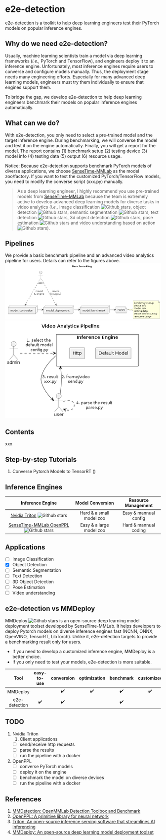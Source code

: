# e2e-detection
e2e-detection is a toolkit to help deep learning engineers test their PyTorch models on popular inference engines. 

## Why do we need e2e-detection?
Usually, machine learning scientists train a model via deep learning frameworks (_i.e.,_ PyTorch and TensorFlow), and engineers deploy it to an inference engine. Unfortunately, most inference engines require users to converse and configure models manually. Thus, the deployment stage needs many engineering efforts. Especially for many advanced deep learning models, engineers must try them individually to ensure that engines support them.

To bridge the gap, we develop e2e-detection to help deep learning engineers benchmark their models on popular inference engines automatically. 
## What can we do?
With e2e-detection, you only need to select a pre-trained model and the target inference engine. During benchmarking, we will converse the model and test it on the engine automatically. Finally, you will get a report for the model. The report contains (1) benchmark setup (2) testing device (3) model info (4) testing data (5) output (6) resource usage.

Notice: Because e2e-detection supports benchmark PyTorch models of diverse applications, we choose [SenseTime-MMLab](https://github.com/open-mmlab) as the model zoo/factory. If you want to test the customized PyTorch/TensorFlow models, you need to modify the converse script (xxx.py) manually. 

<!-- have tested many pre-trained models from a popular object detection library ([SenseTime-MMLab mmdetection](https://github.com/open-mmlab/mmdetection)) on two inference engines ([SenseTime-MMLab OpenPPL](https://github.com/openppl-public/ppl.nn) and [Nvidia Triton](https://github.com/triton-inference-server/server)).  -->

> As a deep learning engineer, I highly recommend you use pre-trained models from [SenseTime-MMLab](https://github.com/open-mmlab) because the team is extremely active to develop advanced deep learning models for diverse tasks in video analytics (_i.e.,_ image classification ![Github stars](https://img.shields.io/github/stars/open-mmlab/mmclassification.svg), object detection ![Github stars](https://img.shields.io/github/stars/open-mmlab/mmdetection.svg), semantic segmentation ![Github stars](https://img.shields.io/github/stars/open-mmlab/mmsegmentation.svg), text detection ![Github stars](https://img.shields.io/github/stars/open-mmlab/mmocr.svg), 3d object detection ![Github stars](https://img.shields.io/github/stars/open-mmlab/mmdetection3d.svg), pose estimation ![Github stars](https://img.shields.io/github/stars/open-mmlab/mmpose.svg) and video understanding based on action ![Github stars](https://img.shields.io/github/stars/open-mmlab/mmaction2.svg)).
<!-- ![applications](https://user-images.githubusercontent.com/40779233/188411410-a95bcf39-1d2a-4d41-865c-c725b3d715f0.png) -->

## Pipelines
We provide a basic benchmark pipeline and an advanced video analytics pipeline for users. Details can refer to the figures above.
![pipeline](https://github.com/Jason-cs18/e2e-detection/blob/main/out/media/pipeline/pipeline.png)
![pipeline](https://github.com/Jason-cs18/e2e-detection/blob/main/out/media/deployment/deployment.png)
## Contents
 xxx

## Step-by-step Tutorials
1. Converse Pytorch Models to TensorRT ()
## Inference Engines
|Inference Engine|Model Conversion|Resource Management|
|:---:|:---:|:---:|
|[Nvidia Triton](https://github.com/triton-inference-server/server) ![Github stars](https://img.shields.io/github/stars/triton-inference-server/server.svg)|Hard & a small model zoo|Easy & mannual config|
|[SenseTime-MMLab OpenPPL](https://github.com/openppl-public/ppl.nn) ![Github stars](https://img.shields.io/github/stars/openppl-public/ppl.nn.svg)|Easy & a large model zoo|Hard & mannual coding|
## Applications
- [ ] Image Classification
- [x] Object Detection
- [ ] Semantic Segmentation
- [ ] Text Detection
- [ ] 3D Object Detection
- [ ] Pose Estimation
- [ ] Video understanding
## e2e-detection vs MMDeploy
MMDeploy ![Github stars](https://img.shields.io/github/stars/open-mmlab/mmdeploy.svg) is an open-source deep learning model deployment toolset developed by SenseTime-MMLab. It helps developers to deploy Pytorch models on diverse inference engines fast (NCNN, ONNX, OpenVINO, TensorRT, LibTorch). Unlike it, e2e-detection targets to provide a benchmarking result only for users. 
- If you need to develop a customized inference engine, MMDeploy is a better choice. 
- If you only need to test your models, e2e-detection is more suitable.

|Tool|easy-to-use|conversion|optimization|benchmark|customized|
|:---:|:---:|:---:|:---:|:---:|:---:|
|MMDeploy||✔️|✔️|✔️|✔️|
|e2e-detection|✔️|✔️||✔️||
## TODO
1. Nvidia Triton
   1. Client applications
   - [ ] send/receive http requests
   - [ ] parse the results
   - [ ] run the pipeline with a docker
2. OpenPPL
    - [ ] converse PyTorch models
    - [ ] deploy it on the engine
    - [ ] benchmark the model on diverse devices
    - [ ] run the pipeline with a docker
## References
1. [MMDetection: OpenMMLab Detection Toolbox and Benchmark](https://github.com/open-mmlab/mmdetection)
2. [OpenPPL: A primitive library for neural network](https://github.com/openppl-public/ppl.nn)
3. [Triton: An open-source inference serving software that streamlines AI inferencing](https://github.com/triton-inference-server/server)
4. [MMDeploy: An open-source deep learning model deployment toolset](https://github.com/open-mmlab/mmdeploy)